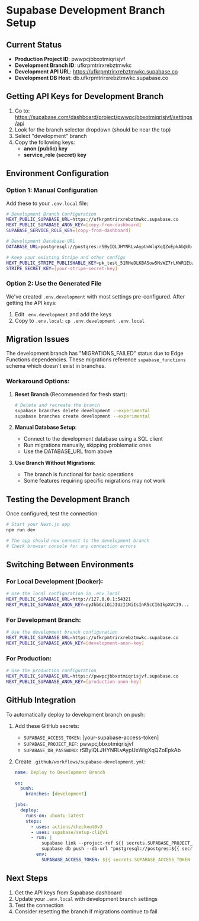 # Supabase Development Branch Setup

## Current Status

- **Production Project ID**: pwwpcjbbxotmiqrisjvf
- **Development Branch ID**: ufkrpmtrirxrebztmwkc
- **Development API URL**: https://ufkrpmtrirxrebztmwkc.supabase.co
- **Development DB Host**: db.ufkrpmtrirxrebztmwkc.supabase.co

## Getting API Keys for Development Branch

1. Go to: https://supabase.com/dashboard/project/pwwpcjbbxotmiqrisjvf/settings/api
2. Look for the branch selector dropdown (should be near the top)
3. Select "development" branch
4. Copy the following keys:
   - **anon (public) key**
   - **service_role (secret) key**

## Environment Configuration

### Option 1: Manual Configuration

Add these to your `.env.local` file:

```bash
# Development Branch Configuration
NEXT_PUBLIC_SUPABASE_URL=https://ufkrpmtrirxrebztmwkc.supabase.co
NEXT_PUBLIC_SUPABASE_ANON_KEY=[copy-from-dashboard]
SUPABASE_SERVICE_ROLE_KEY=[copy-from-dashboard]

# Development Database URL
DATABASE_URL=postgresql://postgres:rSByIQLJHYNRLvAypUxWlgXqQZoEpkAb@db.ufkrpmtrirxrebztmwkc.supabase.co:5432/postgres

# Keep your existing Stripe and other configs
NEXT_PUBLIC_STRIPE_PUBLISHABLE_KEY=pk_test_51RHeDLKBASow5NsWZ7rLKWR1Ebz1nOpzNchOdwhc2Bvkb3SZDGHA5X3vRO50wUwTtlMzmYOWXqpdFBgWfdb3cu1g00npSvJ5Gp
STRIPE_SECRET_KEY=[your-stripe-secret-key]
```

### Option 2: Use the Generated File

We've created `.env.development` with most settings pre-configured. After getting the API keys:

1. Edit `.env.development` and add the keys
2. Copy to `.env.local`: `cp .env.development .env.local`

## Migration Issues

The development branch has "MIGRATIONS_FAILED" status due to Edge Functions dependencies. These migrations reference `supabase_functions` schema which doesn't exist in branches.

### Workaround Options:

1. **Reset Branch** (Recommended for fresh start):
   ```bash
   # Delete and recreate the branch
   supabase branches delete development --experimental
   supabase branches create development --experimental
   ```

2. **Manual Database Setup**:
   - Connect to the development database using a SQL client
   - Run migrations manually, skipping problematic ones
   - Use the DATABASE_URL from above

3. **Use Branch Without Migrations**:
   - The branch is functional for basic operations
   - Some features requiring specific migrations may not work

## Testing the Development Branch

Once configured, test the connection:

```bash
# Start your Next.js app
npm run dev

# The app should now connect to the development branch
# Check browser console for any connection errors
```

## Switching Between Environments

### For Local Development (Docker):
```bash
# Use the local configuration in .env.local
NEXT_PUBLIC_SUPABASE_URL=http://127.0.0.1:54321
NEXT_PUBLIC_SUPABASE_ANON_KEY=eyJhbGciOiJIUzI1NiIsInR5cCI6IkpXVCJ9...
```

### For Development Branch:
```bash
# Use the development branch configuration
NEXT_PUBLIC_SUPABASE_URL=https://ufkrpmtrirxrebztmwkc.supabase.co
NEXT_PUBLIC_SUPABASE_ANON_KEY=[development-anon-key]
```

### For Production:
```bash
# Use the production configuration
NEXT_PUBLIC_SUPABASE_URL=https://pwwpcjbbxotmiqrisjvf.supabase.co
NEXT_PUBLIC_SUPABASE_ANON_KEY=[production-anon-key]
```

## GitHub Integration

To automatically deploy to development branch on push:

1. Add these GitHub secrets:
   - `SUPABASE_ACCESS_TOKEN`: [your-supabase-access-token]
   - `SUPABASE_PROJECT_REF`: pwwpcjbbxotmiqrisjvf
   - `SUPABASE_DB_PASSWORD`: rSByIQLJHYNRLvAypUxWlgXqQZoEpkAb

2. Create `.github/workflows/supabase-development.yml`:
   ```yaml
   name: Deploy to Development Branch
   
   on:
     push:
       branches: [development]
   
   jobs:
     deploy:
       runs-on: ubuntu-latest
       steps:
         - uses: actions/checkout@v3
         - uses: supabase/setup-cli@v1
         - run: |
             supabase link --project-ref ${{ secrets.SUPABASE_PROJECT_REF }}
             supabase db push --db-url "postgresql://postgres:${{ secrets.SUPABASE_DB_PASSWORD }}@db.ufkrpmtrirxrebztmwkc.supabase.co:5432/postgres"
           env:
             SUPABASE_ACCESS_TOKEN: ${{ secrets.SUPABASE_ACCESS_TOKEN }}
   ```

## Next Steps

1. Get the API keys from Supabase dashboard
2. Update your `.env.local` with development branch settings
3. Test the connection
4. Consider resetting the branch if migrations continue to fail